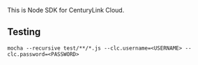 This is Node SDK for CenturyLink Cloud.

Testing
-------
`mocha --recursive test/**/*.js --clc.username=<USERNAME> --clc.password=<PASSWORD>`

